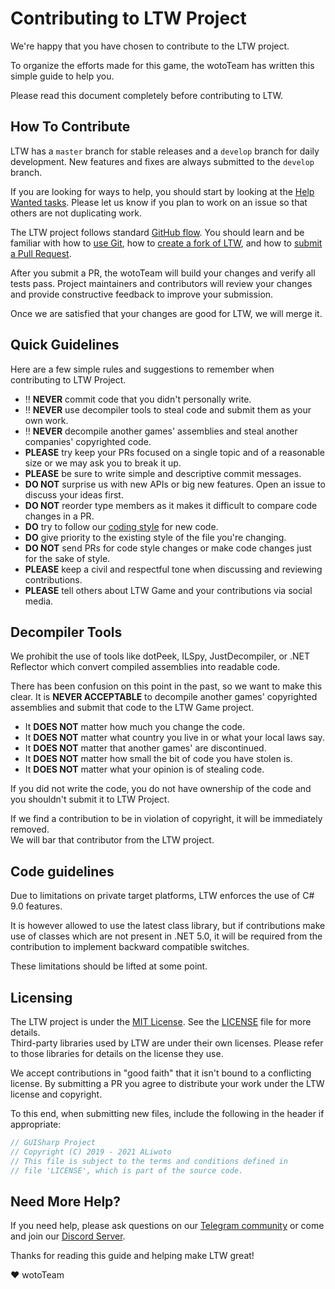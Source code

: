 # Contributing to LTW Project

We're happy that you have chosen to contribute to the LTW project.

To organize the efforts made for this game, the wotoTeam has written this simple guide to help you.

Please read this document completely before contributing to LTW.


## How To Contribute

LTW has a `master` branch for stable releases and a `develop` branch for daily development.  New features and fixes are always submitted to the `develop` branch.

If you are looking for ways to help, you should start by looking at the [Help Wanted tasks](https://github.com/ALiwoto/LTW/issues?q=is%3Aissue+is%3Aopen+label%3A%22Help+Wanted%22).  Please let us know if you plan to work on an issue so that others are not duplicating work.

The LTW project follows standard [GitHub flow](https://guides.github.com/introduction/flow/index.html).  You should learn and be familiar with how to [use Git](https://help.github.com/articles/set-up-git/), how to [create a fork of LTW](https://help.github.com/articles/fork-a-repo/), and how to [submit a Pull Request](https://help.github.com/articles/using-pull-requests/).

After you submit a PR, the wotoTeam will build your changes and verify all tests pass.  Project maintainers and contributors will review your changes and provide constructive feedback to improve your submission.

Once we are satisfied that your changes are good for LTW, we will merge it.


## Quick Guidelines

Here are a few simple rules and suggestions to remember when contributing to LTW Project.

* :bangbang: **NEVER** commit code that you didn't personally write.
* :bangbang: **NEVER** use decompiler tools to steal code and submit them as your own work.
* :bangbang: **NEVER** decompile another games' assemblies and steal another companies' copyrighted code.
* **PLEASE** try keep your PRs focused on a single topic and of a reasonable size or we may ask you to break it up.
* **PLEASE** be sure to write simple and descriptive commit messages.
* **DO NOT** surprise us with new APIs or big new features. Open an issue to discuss your ideas first.
* **DO NOT** reorder type members as it makes it difficult to compare code changes in a PR.
* **DO** try to follow our [coding style](CODESTYLE.md) for new code.
* **DO** give priority to the existing style of the file you're changing.
* **DO NOT** send PRs for code style changes or make code changes just for the sake of style.
* **PLEASE** keep a civil and respectful tone when discussing and reviewing contributions.
* **PLEASE** tell others about LTW Game and your contributions via social media.


## Decompiler Tools

We prohibit the use of tools like dotPeek, ILSpy, JustDecompiler, or .NET Reflector which convert compiled assemblies into readable code.

There has been confusion on this point in the past, so we want to make this clear.  It is **NEVER ACCEPTABLE** to decompile another games' copyrighted assemblies and submit that code to the LTW Game project.

* It **DOES NOT** matter how much you change the code.
* It **DOES NOT** matter what country you live in or what your local laws say.  
* It **DOES NOT** matter that another games' are discontinued.  
* It **DOES NOT** matter how small the bit of code you have stolen is.  
* It **DOES NOT** matter what your opinion is of stealing code.

If you did not write the code, you do not have ownership of the code and you shouldn't submit it to LTW Project.

If we find a contribution to be in violation of copyright, it will be immediately removed.  
We will bar that contributor from the LTW project.

## Code guidelines

Due to limitations on private target platforms, LTW enforces the use of C# 9.0 features.

It is however allowed to use the latest class library, but if contributions make use of classes which are not present in .NET 5.0, it will be required from the contribution to implement backward compatible switches.

These limitations should be lifted at some point.

## Licensing

The LTW project is under the [MIT License](https://opensource.org/licenses/MIT). 
See the [LICENSE](LICENSE) file for more details.  
Third-party libraries used by LTW are under their own licenses.  Please refer to those libraries for details on the license they use.

We accept contributions in "good faith" that it isn't bound to a conflicting license.  By submitting a PR you agree to distribute your work under the LTW license and copyright.

To this end, when submitting new files, include the following in the header if appropriate:
```csharp
// GUISharp Project
// Copyright (C) 2019 - 2021 ALiwoto
// This file is subject to the terms and conditions defined in
// file 'LICENSE', which is part of the source code.
```

## Need More Help?

If you need help, please ask questions on our [Telegram community](https://t.me/LTW_Game) 
or come and join our [Discord Server](https://discord.gg/Nxd9xs4PbN).


Thanks for reading this guide and helping make LTW great!

 :heart: wotoTeam

